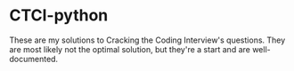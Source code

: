 # CTCI-python
These are my solutions to Cracking the Coding Interview's questions. They are most likely not the optimal solution, but they're a start and are well-documented.
